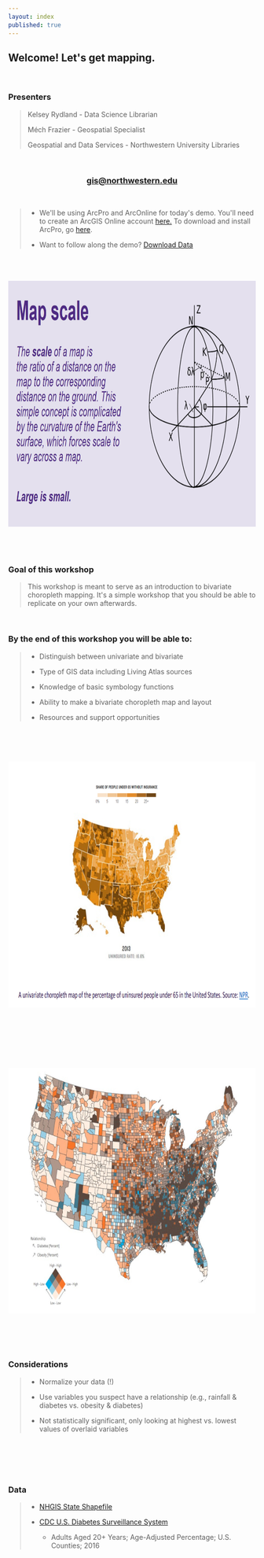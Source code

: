 ```yaml
---
layout: index
published: true
---
```


## **Welcome! Let's get mapping.** 

<br>

### **Presenters**
> Kelsey Rydland - Data Science Librarian
> 
> Méch Frazier - Geospatial Specialist 
> 
> Geospatial and Data Services - Northwestern University Libraries <br>

<br>

<center>
  <h3 style="color:purple;"><a href="mailto:gis@northwestern.edu?subject=GIS support"> gis@northwestern.edu </a></h3>
</center>

<br>

> * We'll be using ArcPro and ArcOnline for today's demo. You'll need to create an ArcGIS Online account [here.](https://northwestern.maps.arcgis.com/home/index.html) To download and install ArcPro, go [here](https://www.it.northwestern.edu/software/secure/index.html). 
> 
> * Want to follow along the demo? [Download Data](https://northwestern.box.com/s/mhaah8qx8udzaepsm7yuiv4snagxrvy0)

<br>
  <br>
    <br>
    
<html><center><img src="https://raw.githubusercontent.com/nulib-ds/bivariate/gh-pages/img/map_scale_intro_img.jpg" width="800" height="500"></center></html>  

<br>
  <br>
    <br>

### **Goal of this workshop**
> This workshop is meant to serve as an introduction to bivariate choropleth mapping. It's a simple workshop that you should be able to replicate on your own afterwards.  

<br>

### **By the end of this workshop you will be able to:** 

> * Distinguish between univariate and bivariate 
> 
> * Type of GIS data including Living Atlas sources
> 
> * Knowledge of basic symbology functions
> 
> * Ability to make a bivariate choropleth map and layout
> 
> * Resources and support opportunities 

<br>
  <br>
    <br>
      <br>
<html><center><img src="https://raw.githubusercontent.com/nulib-ds/bivariate/gh-pages/img/univariate_map_ex.jpg" width="800" height="500"></center></html>  

<br>
  <br>
    <br>
      <br>
     <br>
   <br>
 <br>
   
<html><center><img src="https://raw.githubusercontent.com/nulib-ds/bivariate/gh-pages/img/bivariate_map_ex.jpg" width="700" height="500"></center></html>   

<br>
  <br>
    <br>
      <br>
      
### **Considerations**
> * Normalize your data (!) 
> 
> * Use variables you suspect have a relationship (e.g., rainfall & diabetes vs. obesity & diabetes)
> 
> * Not statistically significant, only looking at highest vs. lowest values of overlaid variables  

<br>
  <br>
    <br>
      <br>
      
### **Data**
> * [NHGIS State Shapefile](https://data2.nhgis.org/main)
> 
> * [CDC U.S. Diabetes Surveillance System](https://gis.cdc.gov/grasp/diabetes/DiabetesAtlas.html)
> 
>   * Adults Aged 20+ Years; Age-Adjusted Percentage; U.S. Counties; 2016      
